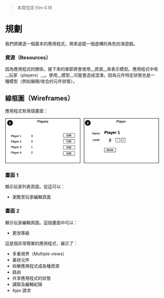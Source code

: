 > 本頁包含 Elm 0.18

# 規劃

我們將建造一個基本的應用程式，用來追蹤一個虛構的角色扮演遊戲。

### 資源（Resources）

因為應用程式的關係，接下來的章節將會使用__資源__來表示模型。應用程式中有__玩家（players）__。使用__模型__可能會造成混淆，因為元件特定狀態也是一種模型（例如展開/收合的元件狀態）。

## 線框圖（Wireframes）

應用程式有兩個畫面：

![Plan](01-planning.png)

### 畫面 1

顯示玩家列表頁面。從這可以：

- 瀏覽至玩家編輯頁面

### 畫面 2

顯示玩家編輯頁面。這個畫面中可以：

- 更改等級

這是個非常簡單的應用程式，展示了：

- 多重視界（Multiple views）
- 巢狀元件
- 拆解應用程式成各種資源
- 路由
- 共享應用程式的狀態
- 讀取及編輯紀錄
- Ajax 請求
